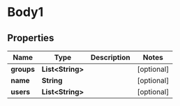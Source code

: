 
# Body1

## Properties
Name | Type | Description | Notes
------------ | ------------- | ------------- | -------------
**groups** | **List&lt;String&gt;** |  |  [optional]
**name** | **String** |  |  [optional]
**users** | **List&lt;String&gt;** |  |  [optional]



